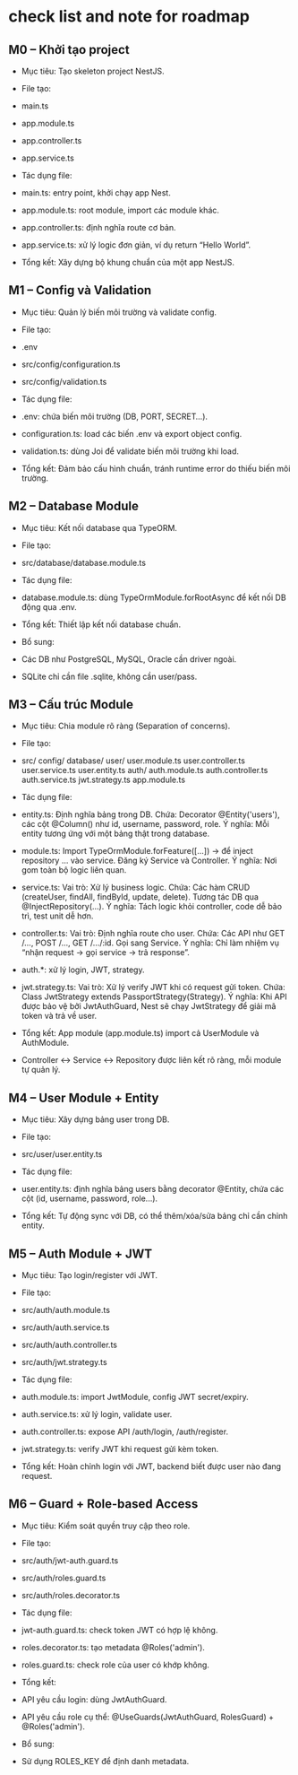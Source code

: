 # check list and note for roadmap

## M0 – Khởi tạo project

- Mục tiêu: Tạo skeleton project NestJS.

- File tạo:
- main.ts
- app.module.ts
- app.controller.ts
- app.service.ts

- Tác dụng file:
- main.ts: entry point, khởi chạy app Nest.
- app.module.ts: root module, import các module khác.
- app.controller.ts: định nghĩa route cơ bản.
- app.service.ts: xử lý logic đơn giản, ví dụ return “Hello World”.

- Tổng kết: Xây dựng bộ khung chuẩn của một app NestJS.

## M1 – Config và Validation

- Mục tiêu: Quản lý biến môi trường và validate config.

- File tạo:
- .env
- src/config/configuration.ts
- src/config/validation.ts

- Tác dụng file:
- .env: chứa biến môi trường (DB, PORT, SECRET…).
- configuration.ts: load các biến .env và export object config.
- validation.ts: dùng Joi để validate biến môi trường khi load.

- Tổng kết: Đảm bảo cấu hình chuẩn, tránh runtime error do thiếu biến môi trường.

## M2 – Database Module

- Mục tiêu: Kết nối database qua TypeORM.

- File tạo:
- src/database/database.module.ts

- Tác dụng file:
- database.module.ts: dùng TypeOrmModule.forRootAsync để kết nối DB động qua .env.

- Tổng kết: Thiết lập kết nối database chuẩn.
- Bổ sung:
- Các DB như PostgreSQL, MySQL, Oracle cần driver ngoài.
- SQLite chỉ cần file .sqlite, không cần user/pass.

## M3 – Cấu trúc Module

- Mục tiêu: Chia module rõ ràng (Separation of concerns).

- File tạo:
- src/
  config/
  database/
  user/
  user.module.ts
  user.controller.ts
  user.service.ts
  user.entity.ts
  auth/
  auth.module.ts
  auth.controller.ts
  auth.service.ts
  jwt.strategy.ts
  app.module.ts

- Tác dụng file:
- entity.ts: Định nghĩa bảng trong DB.
  Chứa: Decorator @Entity('users'), các cột @Column() như id, username, password, role.
  Ý nghĩa: Mỗi entity tương ứng với một bảng thật trong database.

- module.ts: Import TypeOrmModule.forFeature([...]) → để inject repository ... vào service.
  Đăng ký Service và Controller.
  Ý nghĩa: Nơi gom toàn bộ logic liên quan.

- service.ts: Vai trò: Xử lý business logic.
  Chứa: Các hàm CRUD (createUser, findAll, findById, update, delete).
  Tương tác DB qua @InjectRepository(...).
  Ý nghĩa: Tách logic khỏi controller, code dễ bảo trì, test unit dễ hơn.

- controller.ts: Vai trò: Định nghĩa route cho user.
  Chứa: Các API như GET /..., POST /..., GET /.../:id.
  Gọi sang Service.
  Ý nghĩa: Chỉ làm nhiệm vụ “nhận request → gọi service → trả response”.

- auth.\*: xử lý login, JWT, strategy.

- jwt.strategy.ts: Vai trò: Xử lý verify JWT khi có request gửi token.
  Chứa: Class JwtStrategy extends PassportStrategy(Strategy).
  Ý nghĩa: Khi API được bảo vệ bởi JwtAuthGuard, Nest sẽ chạy JwtStrategy để giải mã token và trả về user.

- Tổng kết: App module (app.module.ts) import cả UserModule và AuthModule.
- Controller <-> Service <-> Repository được liên kết rõ ràng, mỗi module tự quản lý.

## M4 – User Module + Entity

- Mục tiêu: Xây dựng bảng user trong DB.

- File tạo:
- src/user/user.entity.ts

- Tác dụng file:
- user.entity.ts: định nghĩa bảng users bằng decorator @Entity, chứa các cột (id, username, password, role...).

- Tổng kết: Tự động sync với DB, có thể thêm/xóa/sửa bảng chỉ cần chỉnh entity.

## M5 – Auth Module + JWT

- Mục tiêu: Tạo login/register với JWT.

- File tạo:
- src/auth/auth.module.ts
- src/auth/auth.service.ts
- src/auth/auth.controller.ts
- src/auth/jwt.strategy.ts

- Tác dụng file:
- auth.module.ts: import JwtModule, config JWT secret/expiry.
- auth.service.ts: xử lý login, validate user.
- auth.controller.ts: expose API /auth/login, /auth/register.
- jwt.strategy.ts: verify JWT khi request gửi kèm token.

- Tổng kết: Hoàn chỉnh login với JWT, backend biết được user nào đang request.

## M6 – Guard + Role-based Access

- Mục tiêu: Kiểm soát quyền truy cập theo role.

- File tạo:
- src/auth/jwt-auth.guard.ts
- src/auth/roles.guard.ts
- src/auth/roles.decorator.ts

- Tác dụng file:
- jwt-auth.guard.ts: check token JWT có hợp lệ không.
- roles.decorator.ts: tạo metadata @Roles('admin').
- roles.guard.ts: check role của user có khớp không.

- Tổng kết:
- API yêu cầu login: dùng JwtAuthGuard.
- API yêu cầu role cụ thể: @UseGuards(JwtAuthGuard, RolesGuard) + @Roles('admin').

- Bổ sung:
- Sử dụng ROLES_KEY để định danh metadata.
